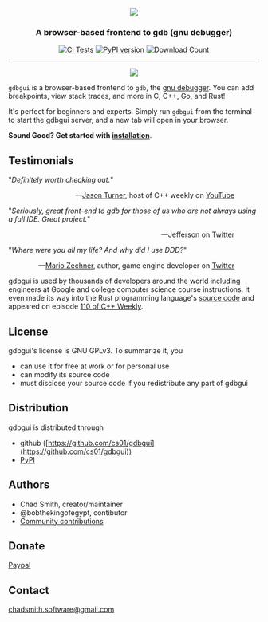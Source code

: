 <p align="center">
<a href="http://gdbgui.com"><img src="https://github.com/cs01/gdbgui/raw/master/images/gdbgui_banner.png"></a>
</p>

<h3 align="center">
A browser-based frontend to gdb (gnu debugger)
</h3>

<p align="center">

<a href="https://github.com/cs01/gdbgui/actions">
<img src="https://github.com/cs01/gdbgui/workflows/Tests/badge.svg?branch=master" alt="CI Tests" /></a>

<a href="https://badge.fury.io/py/gdbgui">
<img src="https://badge.fury.io/py/gdbgui.svg" alt="PyPI version" >
</a>

<img src="https://pepy.tech/badge/gdbgui" alt="Download Count" />

</p>

---

<p align="center">
<a href="https://github.com/cs01/gdbgui/raw/master/screenshots/gdbgui_animation.gif">
<img src="https://github.com/cs01/gdbgui/raw/master/screenshots/gdbgui_animation.gif">
</a>

</p>

`gdbgui` is a browser-based frontend to `gdb`, the [gnu debugger](https://www.gnu.org/software/gdb/). You can add breakpoints, view stack traces, and more in C, C++, Go, and Rust!

It's perfect for beginners and experts. Simply run `gdbgui` from the terminal to start the gdbgui server, and a new tab will open in your browser.

**Sound Good? Get started with [installation](installation)**.

## Testimonials

"*Definitely worth checking out.*"

<div style="text-align: right; margin-right: 10%;">
—<a href="https://www.youtube.com/user/lefticus1">Jason Turner</a>, host of C++ weekly on <a href="https://www.youtube.com/watch?v=em842geJhfk">YouTube</a>
</div>

"_Seriously, great front-end to gdb for those of us who are not always using a full IDE. Great project._"

<div style="text-align: right; margin-right: 10%;">
—Jefferson on <a href="https://twitter.com/jeffamstutz/status/955647577373978624">Twitter</a>
</div>

"_Where were you all my life? And why did I use DDD?_"

<div style="text-align: right; margin-right: 10%;">
—<a href="https://github.com/badlogic">Mario Zechner</a>, author, game engine developer on <a href="https://twitter.com/badlogicgames/status/925079139446591490">Twitter</a>
</div>

gdbgui is used by thousands of developers around the world including engineers at Google and college computer science course instructions. It even made its way into the Rust programming language's [source code](https://github.com/rust-lang/rust/blob/master/src/etc/rust-gdbgui) and appeared on episode [110 of C++ Weekly](https://youtu.be/em842geJhfk).



## License

gdbgui's license is GNU GPLv3. To summarize it, you

- can use it for free at work or for personal use
- can modify its source code
- must disclose your source code if you redistribute any part of gdbgui

## Distribution

gdbgui is distributed through

- github ([https://github.com/cs01/gdbgui](https://github.com/cs01/gdbgui))
- [PyPI](https://pypi.python.org/pypi/gdbgui/)

## Authors

- Chad Smith, creator/maintainer
- @bobthekingofegypt, contibutor
- [Community contributions](https://github.com/cs01/gdbgui/graphs/contributors)

## Donate

[Paypal](https://www.paypal.me/grassfedcode/20)

## Contact

chadsmith.software@gmail.com
